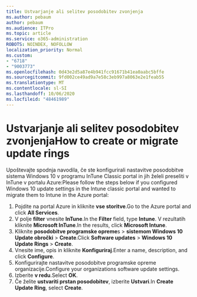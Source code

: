 ```yaml
---
title: Ustvarjanje ali selitev posodobitev zvonjenja
ms.author: pebaum
author: pebaum
ms.audience: ITPro
ms.topic: article
ms.service: o365-administration
ROBOTS: NOINDEX, NOFOLLOW
localization_priority: Normal
ms.custom:
- "6718"
- "9003773"
ms.openlocfilehash: 0d43e2d5a87e4b941fcc91671b41ea0aabc5bffe
ms.sourcegitcommit: 9fd002ce49ad9a7e58c3eb997a8063e2e1feab55
ms.translationtype: MT
ms.contentlocale: sl-SI
ms.lasthandoff: 10/06/2020
ms.locfileid: "48461989"
---
```

# <a name="how-to-create-or-migrate-update-rings"></a><span data-ttu-id="becb1-102">Ustvarjanje ali selitev posodobitev zvonjenja</span><span class="sxs-lookup"><span data-stu-id="becb1-102">How to create or migrate update rings</span></span>

<span data-ttu-id="becb1-103">Upoštevajte spodnja navodila, če ste konfigurirali nastavitve posodobitve sistema Windows 10 v programu InTune Classic portal in jih želeli preseliti v InTune v portalu Azure:</span><span class="sxs-lookup"><span data-stu-id="becb1-103">Please follow the steps below if you configured Windows 10 update settings in the Intune classic portal and wanted to migrate them to Intune in the Azure portal:</span></span>

1. <span data-ttu-id="becb1-104">Pojdite na portal Azure in kliknite **vse storitve**.</span><span class="sxs-lookup"><span data-stu-id="becb1-104">Go to the Azure portal and click **All Services**.</span></span>
2. <span data-ttu-id="becb1-105">V polje **filter** vnesite **InTune**.</span><span class="sxs-lookup"><span data-stu-id="becb1-105">In the **Filter** field, type **Intune**.</span></span> <span data-ttu-id="becb1-106">V rezultatih kliknite **Microsoft InTune**.</span><span class="sxs-lookup"><span data-stu-id="becb1-106">In the results, click **Microsoft Intune**.</span></span>
3. <span data-ttu-id="becb1-107">Kliknite **posodobitve programske opreme**s  >  **sistemom Windows 10 Update obročki**  >  **Create**.</span><span class="sxs-lookup"><span data-stu-id="becb1-107">Click **Software updates** > **Windows 10 Update Rings** > **Create**.</span></span>
4. <span data-ttu-id="becb1-108">Vnesite ime, opis in kliknite **Konfiguriraj**.</span><span class="sxs-lookup"><span data-stu-id="becb1-108">Enter a name, description, and click **Configure**.</span></span>
5. <span data-ttu-id="becb1-109">Konfigurirajte nastavitve posodobitve programske opreme organizacije.</span><span class="sxs-lookup"><span data-stu-id="becb1-109">Configure your organizations software update settings.</span></span>
6. <span data-ttu-id="becb1-110">Izberite **v redu**.</span><span class="sxs-lookup"><span data-stu-id="becb1-110">Select **OK**.</span></span>
7. <span data-ttu-id="becb1-111">Če želite **ustvariti prstan posodobitev**, izberite **Ustvari**.</span><span class="sxs-lookup"><span data-stu-id="becb1-111">In **Create Update Ring**, select **Create**.</span></span>
